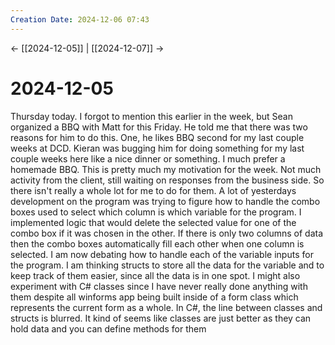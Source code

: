 ```yaml
---
Creation Date: 2024-12-06 07:43
---
```


<- [[2024-12-05]] | [[2024-12-07]]  ->

# 2024-12-05
Thursday today. I forgot to mention this earlier in the week, but Sean organized a BBQ with Matt for this Friday. He told me that there was two reasons for him to do this. One, he likes BBQ second for my last couple weeks at DCD. Kieran was bugging him for doing something for my last couple weeks here like a nice dinner or something. I much prefer a homemade BBQ. This is pretty much my motivation for the week. Not much activity from the client, still waiting on responses from the business side. So there isn't really a whole lot for me to do for them. A lot of yesterdays development on the program was trying to figure how to handle the combo boxes used to select which column is which variable for the program. I implemented logic that would delete the selected value for one of the combo box if it was chosen in the other. If there is only two columns of data then the combo boxes automatically fill each other when one column is selected. I am now debating how to handle each of the variable inputs for the program. I am thinking structs to store all the data for the variable and to keep track of them easier, since all the data is in one spot. I might also experiment with C# classes since I have never really done anything with them despite all winforms app being built inside of a form class which represents the current form as a whole. In C#, the line between classes and structs is blurred. It kind of seems like classes are just better as they can hold data and you can define methods for them